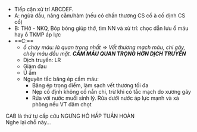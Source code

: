 - Tiếp cận xử trí ABCDEF.  
- A: ngửa đầu, nâng cằm/hàm (nếu có chấn thương CS cổ à cố định CS cổ)  
- B: THở - NKQ, Bóp bóng giúp thở, tìm NN và xử trí: chọc dẫn lưu ổ máu hay ổ TKMP áp lực  
- ==C:==  
	- _ổ chảy máu: là quan trong nhất_ _=> Vết thương mạch máu, chi gãy, chảy máu đầu mặt. **CẦM MÁU QUAN TRỌNG HƠN DỊCH TRUYỀN**_  
	- Dịch truyền: LR  
	- Giảm đau  
	- Ủ ấm  
	- Nguyên tắc băng ép cầm máu:  
		- Băng ép trọng điểm, làm sạch vết thương tối đa  
		- Nẹp cố định không cố nắn chi, trừ khi có tắc mạch do xương gãy  
		- Rửa với nước muối sinh lý. Rửa dưới nước áp lực mạnh và xà phòng nếu VT đâm chọt  
  
  
CAB là thứ tự cấp cứu NGƯNG HÔ HẤP TUẦN HOÀN  
Nghe lại chỗ này…  
